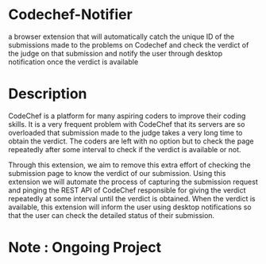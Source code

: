 # Codechef-Notifier
a browser extension that will automatically catch the unique ID of the submissions made to the problems on Codechef and check the verdict of the judge on that submission and notify the user through desktop notification once the verdict is available

# Description
CodeChef is a platform for many aspiring coders to improve their coding skills. It is a very frequent problem with CodeChef that its servers are so overloaded that submission made to the judge takes a very long time to obtain the verdict. The coders are left with no option but to check the page repeatedly after some interval to check if the verdict is available or not.

Through this extension, we aim to remove this extra effort of checking the submission page to know the verdict of our submission. Using this extension we will automate the process of capturing the submission request and pinging the REST API of CodeChef responsible for giving the verdict repeatedly at some interval until the verdict is obtained. When the verdict is available, this extension will inform the user using desktop notifications so that the user can check the detailed status of their submission.

# Note : Ongoing Project
